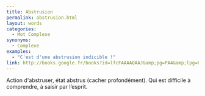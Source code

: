 ```yaml
---
title: Abstrusion
permalink: abstrusion.html
layout: words
categories:
  - Mot Complexe
synonyms:
  - Complexe
examples:
  - "C'est d'une abstrusion indicible !"
link: http://books.google.fr/books?id=lfcFAAAAQAAJ&amp;pg=PA4&amp;lpg=PA4&amp;dq=abstrusion&amp;source=web&amp;ots=butwwGocFZ&amp;sig=mN6KCb40tfbCskM9Z6qtb_a-uiQ&amp;hl=fr
---
```


Action d'abstruser, état abstrus (cacher profondément).
Qui est difficile à comprendre, à saisir par l’esprit.
